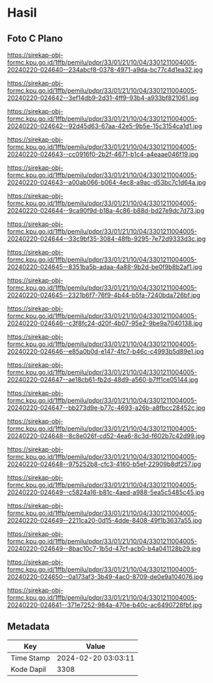# Hasil

## Foto C Plano

https://sirekap-obj-formc.kpu.go.id/1ffb/pemilu/pdpr/33/01/21/10/04/3301211004005-20240220-024640--234abcf8-0378-4971-a9da-bc77c4d1ea32.jpg

https://sirekap-obj-formc.kpu.go.id/1ffb/pemilu/pdpr/33/01/21/10/04/3301211004005-20240220-024642--3ef14db9-2d31-4ff9-93b4-a933bf821061.jpg

https://sirekap-obj-formc.kpu.go.id/1ffb/pemilu/pdpr/33/01/21/10/04/3301211004005-20240220-024642--92d45d63-67aa-42e5-9b5e-15c3154ca1d1.jpg

https://sirekap-obj-formc.kpu.go.id/1ffb/pemilu/pdpr/33/01/21/10/04/3301211004005-20240220-024643--cc0916f0-2b2f-4671-b1c4-a4eaae046f19.jpg

https://sirekap-obj-formc.kpu.go.id/1ffb/pemilu/pdpr/33/01/21/10/04/3301211004005-20240220-024643--a00ab066-b064-4ec8-a9ac-d53bc7c1d64a.jpg

https://sirekap-obj-formc.kpu.go.id/1ffb/pemilu/pdpr/33/01/21/10/04/3301211004005-20240220-024644--9ca90f9d-b18a-4c86-b88d-bd27e9dc7d73.jpg

https://sirekap-obj-formc.kpu.go.id/1ffb/pemilu/pdpr/33/01/21/10/04/3301211004005-20240220-024644--33c9bf35-3084-48fb-9295-7e72d9333d3c.jpg

https://sirekap-obj-formc.kpu.go.id/1ffb/pemilu/pdpr/33/01/21/10/04/3301211004005-20240220-024645--8351ba5b-adaa-4a88-9b2d-be0f9b8b2af1.jpg

https://sirekap-obj-formc.kpu.go.id/1ffb/pemilu/pdpr/33/01/21/10/04/3301211004005-20240220-024645--2321b6f7-76f9-4b44-b5fa-7240bda726bf.jpg

https://sirekap-obj-formc.kpu.go.id/1ffb/pemilu/pdpr/33/01/21/10/04/3301211004005-20240220-024646--c3f8fc24-d20f-4b07-95e2-9be9a7040138.jpg

https://sirekap-obj-formc.kpu.go.id/1ffb/pemilu/pdpr/33/01/21/10/04/3301211004005-20240220-024646--e85a0b0d-e147-4fc7-b46c-c4993b5d89e1.jpg

https://sirekap-obj-formc.kpu.go.id/1ffb/pemilu/pdpr/33/01/21/10/04/3301211004005-20240220-024647--ae18cb61-fb2d-48d9-a560-b7ff1ce05144.jpg

https://sirekap-obj-formc.kpu.go.id/1ffb/pemilu/pdpr/33/01/21/10/04/3301211004005-20240220-024647--bb273d9e-b77c-4693-a26b-a8fbcc28452c.jpg

https://sirekap-obj-formc.kpu.go.id/1ffb/pemilu/pdpr/33/01/21/10/04/3301211004005-20240220-024648--8c8e026f-cd52-4ea6-8c3d-f602b7c42d99.jpg

https://sirekap-obj-formc.kpu.go.id/1ffb/pemilu/pdpr/33/01/21/10/04/3301211004005-20240220-024648--975252b8-cfc3-4160-b5ef-22909b8df257.jpg

https://sirekap-obj-formc.kpu.go.id/1ffb/pemilu/pdpr/33/01/21/10/04/3301211004005-20240220-024649--c5824a16-b81c-4aed-a988-5ea5c5485c45.jpg

https://sirekap-obj-formc.kpu.go.id/1ffb/pemilu/pdpr/33/01/21/10/04/3301211004005-20240220-024649--2211ca20-0d15-4dde-8408-49f1b3637a55.jpg

https://sirekap-obj-formc.kpu.go.id/1ffb/pemilu/pdpr/33/01/21/10/04/3301211004005-20240220-024649--8bac10c7-1b5d-47cf-acb0-b4a041128b29.jpg

https://sirekap-obj-formc.kpu.go.id/1ffb/pemilu/pdpr/33/01/21/10/04/3301211004005-20240220-024650--0a173af3-3b49-4ac0-8709-de0e9a104076.jpg

https://sirekap-obj-formc.kpu.go.id/1ffb/pemilu/pdpr/33/01/21/10/04/3301211004005-20240220-024641--371e7252-984a-470e-b40c-ac6490726fbf.jpg


## Metadata

| Key        | Value               |
| ---------- | ------------------- |
| Time Stamp | 2024-02-20 03:03:11 |
| Kode Dapil | 3308                |



